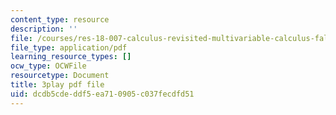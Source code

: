 ```yaml
---
content_type: resource
description: ''
file: /courses/res-18-007-calculus-revisited-multivariable-calculus-fall-2011/dcdb5cdeddf5ea710905c037fecdfd51_JAxRgACOQtA.pdf
file_type: application/pdf
learning_resource_types: []
ocw_type: OCWFile
resourcetype: Document
title: 3play pdf file
uid: dcdb5cde-ddf5-ea71-0905-c037fecdfd51
---
```

